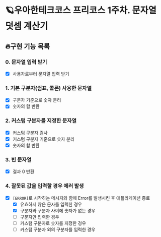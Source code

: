 # 🪐우아한테크코스 프리코스 1주차. 문자열 덧셈 계산기

## 🔥구현 기능 목록

### 0. 문자열 입력 받기

- [x] 사용자로부터 문자열 입력 받기

### 1. 기본 구분자(쉼표, 콜론) 사용한 문자열

- [x] 구분자 기준으로 숫자 분리
- [x] 숫자의 합 반환

### 2. 커스텀 구분자를 지정한 문자열

- [x] 커스텀 구분자 검사
- [x] 커스텀 구분자 기준으로 숫자 분리
- [x] 숫자의 합 반환

### 3. 빈 문자열

- [x] 결과 0 반환

### 4. 잘못된 값을 입력할 경우 에러 발생

- [x] `[ERROR]`로 시작하는 메시지와 함께 Error를 발생시킨 후 애플리케이션 종료
  - [x] 유효하지 않은 문자를 입력한 경우
  - [x] 구분자와 구분자 사이에 숫자가 없는 경우
  - [ ] 구분자만 입력한 경우
  - [ ] 커스텀 구분자로 숫자를 지정한 경우
  - [ ] 커스텀 구분자 외의 구분자를 입력한 경우
